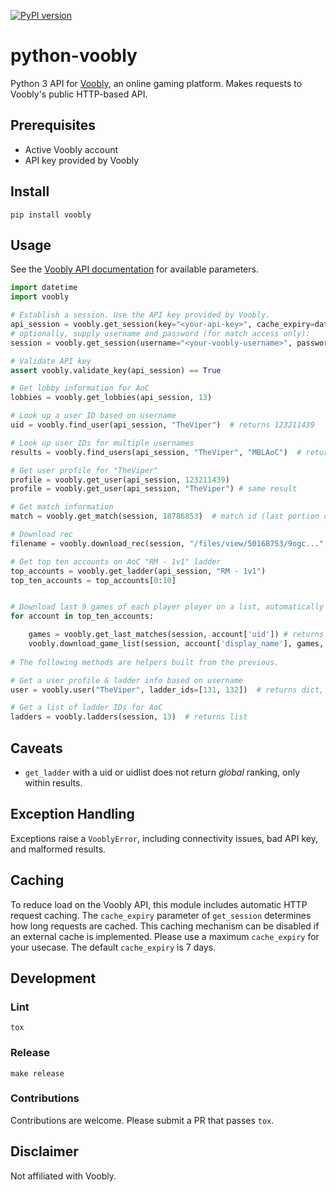 [![PyPI version](https://badge.fury.io/py/voobly.svg)](https://badge.fury.io/py/voobly)

# python-voobly

Python 3 API for [Voobly](http://www.voobly.com), an online gaming platform. Makes requests to Voobly's public HTTP-based API.

## Prerequisites

- Active Voobly account
- API key provided by Voobly

## Install

`pip install voobly`

## Usage

See the [Voobly API documentation](http://www.voobly.com/pages/view/147/External-API-Documentation) for available parameters.

```python
import datetime
import voobly

# Establish a session. Use the API key provided by Voobly.
api_session = voobly.get_session(key="<your-api-key>", cache_expiry=datetime.timedelta(days=1))
# optionally, supply username and password (for match access only):
session = voobly.get_session(username="<your-voobly-username>", password="<your-voobly-password>")

# Validate API key
assert voobly.validate_key(api_session) == True

# Get lobby information for AoC
lobbies = voobly.get_lobbies(api_session, 13)                                  # returns list

# Look up a user ID based on username
uid = voobly.find_user(api_session, "TheViper")  # returns 123211439

# Look up user IDs for multiple usernames
results = voobly.find_users(api_session, "TheViper", "MBLAoC")  # returns list

# Get user profile for "TheViper"
profile = voobly.get_user(api_session, 123211439)
profile = voobly.get_user(api_session, "TheViper") # same result

# Get match information
match = voobly.get_match(session, 18786853)  # match id (last portion of URL), returns time played and rec links

# Download rec
filename = voobly.download_rec(session, "/files/view/50168753/9ogc...", "/save/to") # retrieve path from `get_match`

# Get top ten accounts on AoC "RM - 1v1" ladder
top_accounts = voobly.get_ladder(api_session, "RM - 1v1")
top_ten_accounts = top_accounts[0:10]


# Download last 9 games of each player player on a list, automatically create folder per player and format the rec names
for account in top_ten_accounts:

    games = voobly.get_last_matches(session, account['uid']) # returns list
    voobly.download_game_list(session, account['display_name'], games, '/save/') # downloads in C:/save/
    
# The following methods are helpers built from the previous.

# Get a user profile & ladder info based on username
user = voobly.user("TheViper", ladder_ids=[131, 132])  # returns dict, ladder_ids may be names

# Get a list of ladder IDs for AoC
ladders = voobly.ladders(session, 13)  # returns list
```

## Caveats

- `get_ladder` with a uid or uidlist does not return *global* ranking, only within results.


## Exception Handling

Exceptions raise a `VooblyError`, including connectivity issues, bad API key, and malformed results.

## Caching

To reduce load on the Voobly API, this module includes automatic HTTP request caching. The `cache_expiry` parameter of `get_session` determines how long requests are cached. This caching mechanism can be disabled if an external cache is implemented. Please use a maximum `cache_expiry` for your usecase. The default `cache_expiry` is 7 days.

## Development

### Lint

`tox`

### Release

`make release`

### Contributions

Contributions are welcome. Please submit a PR that passes `tox`.

## Disclaimer
Not affiliated with Voobly.
